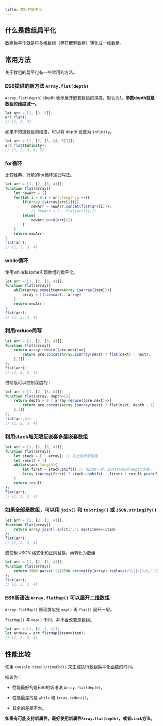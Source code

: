 ```yaml
---
title: 数组的扁平化
---
```


## 什么是数组扁平化

数组扁平化就是将多维数组（存在嵌套数组）转化成一维数组。

## 常用方法

关于数组的扁平化有一些常用的方法。

### ES6提供的新方法 `Array.flat(depth)`

`Array.flat(depth)` depth 表示展开嵌套数组的深度，默认为1。**参数depth就是数组的维度减一。**

```js
let arr = [1, [2, 3]];
arr.flat();
// [1, 2, 3]
```

如果不知道数组的维度，可以将 depth 设置为 `Infinity`。

```js
let arr = [1, [2, [3, [4, 5]]]];
arr.flat(Infinity);
// [1, 2, 3, 4, 5]
```

### for循环

比较经典、万能的for循环递归写法。

```js
let arr = [1, [2, [3, 4]]];
function flat(array){
    let newArr = []
    for(let i = 0;i < arr.length;i ++){
        if(Array.isArray(arr[i])){
            newArr = newArr.concat(flat(arr[i]));
            // newArr = [...flat(arr[i])];
        }else{
            newArr.push(arr[i])
        }
    }
    return newArr;
}
flat(arr);
// [1, 2, 3, 4]
```

### while循环

使用while和some实现数组的扁平化。

```js
let arr = [1, [2, [3, 4]]];
function flat(array){
    while(array.some(item=>Array.isArray(item))){
        array = [].concat(...array)
    }
    return newArr;
}
flat(arr);
// [1, 2, 3, 4]
```

### 利用reduce简写

```js
let arr = [1, [2, [3, 4]]];
function flat(array){
    return array.reduce((pre,next)=>{
        return pre.concat(Array.isArray(next) ? flat(next) : next);
    },[])
};
flat(arr);
// [1, 2, 3, 4]
```

进阶版可以控制深度的：

```js
let arr = [1, [2, [3, 4]]];
function flat(array, depth=1){
    return depth > 0 ? array.reduce((pre,next)=>{
        return pre.concat(Array.isArray(next) ? flat(next, depth - 1) : next);
    },[])
};
flat(arr,3);
// [1, 2, 3, 4]
```

### 利用stack堆无限反嵌套多层嵌套数组

```js
let arr = [1, [2, [3, 4]]];
function flat(array){
    let stack = [...array]; // 防止破坏原数组
    let result = []
    while(stack.length){
        let first = stack.shift() // 取出第一项，此时stack的length也减一
        Array.isArray(first) ? stack.unshift(...first) : result.push(first); // 第一项是数组的话，则展开unshift到stack的开头补充长度重新进行while循环；如果不是数组则直接push到result中，继续下一次循环
    }
    return result;
};
flat(arr);
// [1, 2, 3, 4]
```

### 如果全部是数组，可以用 `join()` 和 `toString()` 或 `JSON.stringify()`

```js
let arr = [1, [2, [3, 4]]];
function flat(array){
    return array.join().split(',').map(item=>+item)
};
flat(arr);
// [1, 2, 3, 4]
```

或使用 JSON 格式化和正则替换，再转化为数组

```js
let arr = [1, [2, [3, 4]]];
function flat(array){
    return JSON.parse(`[${JSON.stringify(array).replace(/(\[|\])/g,'')}]`).map(item=>+item);
};
flat(arr);
// [1, 2, 3, 4]
```

### ES6新语法 `Array.flatMap()` 可以展开二维数组

`Array.flatMap()` 原理类似先 `map()` 再 `flat()` 展开一层。

`flatMap()` 与 `map()` 不同，并不会改变原数组。

```js
let arr = [1, [2, 3, 4]];
let arrNew = arr.flatMap(item=>item);
// [1, 2, 3, 4]
```

## 性能比较

使用 `console.time()/timeEnd()` 来生成执行数组扁平化函数的时间。

结论为：

- 性能最好的是ES6的新语法 `Array.flat(depth)`。

- 性能最差的是 `while` 和 `Array.reduce()`。

- 其余的差距不大。

**如果有可能支持新属性，最好使用新属性`Array.flat(depth)`，或者`stack`方法。**